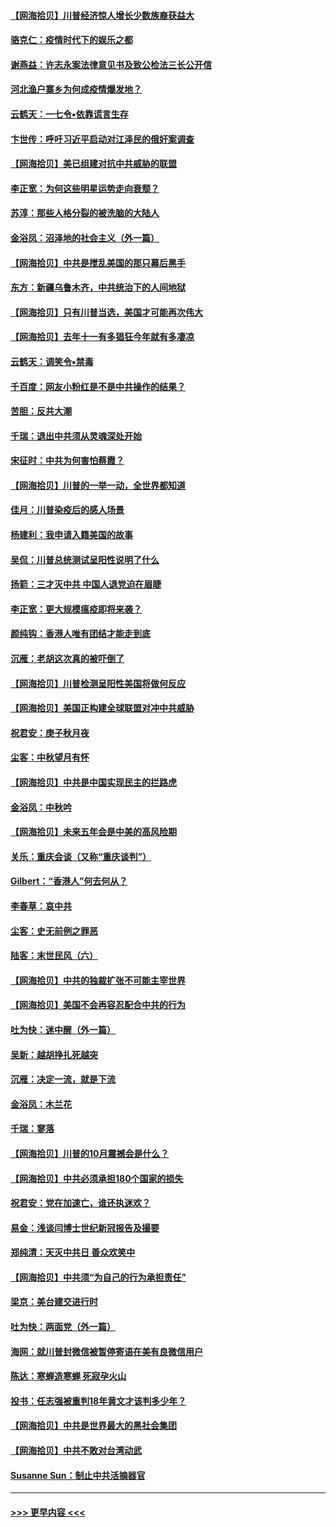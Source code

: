 #### [【网海拾贝】川普经济惊人增长少数族裔获益大](../pages/nsc993/n12471565.md?t=10140602) 
#### [骆克仁：疫情时代下的娱乐之都](../pages/nsc993/n12471312.md?t=10140602) 
#### [谢燕益：许志永案法律意见书及致公检法三长公开信](../pages/nsc993/n12470870.md?t=10140602) 
#### [河北渔户寨乡为何成疫情爆发地？](../pages/nsc993/n12464936.md?t=10140602) 
#### [云鹤天：一七令▪依靠谎言生存](../pages/nsc993/n12470034.md?t=10140602) 
#### [卞世传：呼吁习近平启动对江泽民的俄奸案调查](../pages/nsc993/n12469722.md?t=10140602) 
#### [【网海拾贝】美已组建对抗中共威胁的联盟](../pages/nsc993/n12469018.md?t=10140602) 
#### [李正宽：为何这些明星运势走向衰颓？](../pages/nsc993/n12468730.md?t=10140602) 
#### [苏淳：那些人格分裂的被洗脑的大陆人](../pages/nsc993/n12467858.md?t=10140602) 
#### [金浴凤：沼泽地的社会主义（外一篇）](../pages/nsc993/n12467792.md?t=10140602) 
#### [【网海拾贝】中共是搅乱美国的那只幕后黑手](../pages/nsc993/n12467700.md?t=10140602) 
#### [东方：新疆乌鲁木齐，中共统治下的人间地狱](../pages/nsc993/n12466075.md?t=10140602) 
#### [【网海拾贝】只有川普当选，美国才可能再次伟大](../pages/nsc993/n12466013.md?t=10140602) 
#### [【网海拾贝】去年十一有多猖狂今年就有多凄凉](../pages/nsc993/n12463649.md?t=10140602) 
#### [云鹤天：调笑令▪禁毒](../pages/nsc993/n12462975.md?t=10140602) 
#### [千百度：网友小粉红是不是中共操作的结果？](../pages/nsc993/n12461025.md?t=10140602) 
#### [苦胆：反共大潮](../pages/nsc993/n12459469.md?t=10140602) 
#### [千瑞：退出中共须从灵魂深处开始](../pages/nsc993/n12459437.md?t=10140602) 
#### [宋征时：中共为何害怕蔡霞？](../pages/nsc993/n12459097.md?t=10140602) 
#### [【网海拾贝】川普的一举一动，全世界都知道](../pages/nsc993/n12458825.md?t=10140602) 
#### [佳月：川普染疫后的感人场景](../pages/nsc993/n12456994.md?t=10140602) 
#### [杨建利：我申请入籍美国的故事](../pages/nsc993/n12455635.md?t=10140602) 
#### [吴侃：川普总统测试呈阳性说明了什么](../pages/nsc993/n12451869.md?t=10140602) 
#### [扬箭：三才灭中共 中国人退党迫在眉睫](../pages/nsc993/n12451842.md?t=10140602) 
#### [李正宽：更大规模瘟疫即将来袭？](../pages/nsc993/n12451455.md?t=10140602) 
#### [颜纯钩：香港人唯有团结才能走到底](../pages/nsc993/n12450870.md?t=10140602) 
#### [沉雁：老胡这次真的被吓倒了](../pages/nsc993/n12449796.md?t=10140602) 
#### [【网海拾贝】川普检测呈阳性美国将做何反应](../pages/nsc993/n12449042.md?t=10140602) 
#### [【网海拾贝】美国正构建全球联盟对冲中共威胁](../pages/nsc993/n12446580.md?t=10140602) 
#### [祝君安：庚子秋月夜](../pages/nsc993/n12445870.md?t=10140602) 
#### [尘客：中秋望月有怀](../pages/nsc993/n12444632.md?t=10140602) 
#### [【网海拾贝】中共是中国实现民主的拦路虎](../pages/nsc993/n12443573.md?t=10140602) 
#### [金浴凤：中秋吟](../pages/nsc993/n12441773.md?t=10140602) 
#### [【网海拾贝】未来五年会是中美的高风险期](../pages/nsc993/n12440760.md?t=10140602) 
#### [关乐：重庆会谈（又称“重庆谈判”）](../pages/nsc993/n12437525.md?t=10140602) 
#### [Gilbert：“香港人”何去何从？](../pages/nsc993/n12435894.md?t=10140602) 
#### [李春草：哀中共](../pages/nsc993/n12435874.md?t=10140602) 
#### [尘客：史无前例之罪恶](../pages/nsc993/n12435762.md?t=10140602) 
#### [陆客：末世民风（六）](../pages/nsc993/n12435354.md?t=10140602) 
#### [【网海拾贝】中共的独裁扩张不可能主宰世界](../pages/nsc993/n12435151.md?t=10140602) 
#### [【网海拾贝】美国不会再容忍配合中共的行为](../pages/nsc993/n12433808.md?t=10140602) 
#### [吐为快：迷中醒（外一篇）](../pages/nsc993/n12433585.md?t=10140602) 
#### [吴新：越胡挣扎死越突](../pages/nsc993/n12433562.md?t=10140602) 
#### [沉雁：决定一流，就是下流](../pages/nsc993/n12432128.md?t=10140602) 
#### [金浴凤：木兰花](../pages/nsc993/n12432124.md?t=10140602) 
#### [千瑞：寥落](../pages/nsc993/n12432071.md?t=10140602) 
#### [【网海拾贝】川普的10月震撼会是什么？](../pages/nsc993/n12431624.md?t=10140602) 
#### [【网海拾贝】中共必须承担180个国家的损失](../pages/nsc993/n12428893.md?t=10140602) 
#### [祝君安：党在加速亡，谁还执迷欢？](../pages/nsc993/n12428652.md?t=10140602) 
#### [易金：浅谈闫博士世纪新冠报告及撮要](../pages/nsc993/n12426822.md?t=10140602) 
#### [郑纯清：天灭中共日 善众欢笑中](../pages/nsc993/n12426784.md?t=10140602) 
#### [【网海拾贝】中共须“为自己的行为承担责任”](../pages/nsc993/n12426067.md?t=10140602) 
#### [梁京：美台建交进行时](../pages/nsc993/n12424066.md?t=10140602) 
#### [吐为快：两面党（外一篇）](../pages/nsc993/n12424043.md?t=10140602) 
#### [海网：就川普封微信被暂停寄语在美有良微信用户](../pages/nsc993/n12424021.md?t=10140602) 
#### [陈达：寒蝉造寒蝉 死寂孕火山](../pages/nsc993/n12423958.md?t=10140602) 
#### [投书：任志强被重判18年黄文才该判多少年？](../pages/nsc993/n12423672.md?t=10140602) 
#### [【网海拾贝】中共是世界最大的黑社会集团](../pages/nsc993/n12423543.md?t=10140602) 
#### [【网海拾贝】中共不敢对台湾动武](../pages/nsc993/n12421418.md?t=10140602) 
#### [Susanne Sun：制止中共活摘器官](../pages/nsc993/n12419654.md?t=10140602) 

----
#### [ >>> 更早内容 <<< ](../indexes/nsc993-earlier.md)
